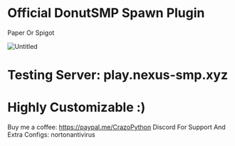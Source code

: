 # Official DonutSMP Spawn Plugin 

Paper Or Spigot

![Untitled](https://github.com/user-attachments/assets/343cd671-7d4a-4549-9332-4ac70ea72f04)

# Testing Server: play.nexus-smp.xyz
# Highly Customizable :) 


Buy me a coffee: https://paypal.me/CrazoPython
Discord For Support And Extra Configs: nortonantivirus

